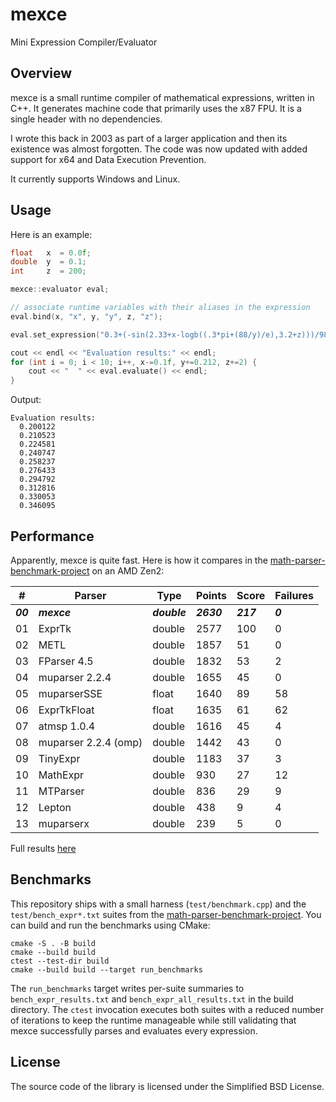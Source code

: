 # mexce 

Mini Expression Compiler/Evaluator

## Overview

mexce is a small runtime compiler of mathematical expressions, written in C++. It generates machine code that primarily uses the x87 FPU.
It is a single header with no dependencies.

I wrote this back in 2003 as part of a larger application and then its existence was almost forgotten. The code was now updated with added support for x64 and Data Execution Prevention.

It currently supports Windows and Linux.

## Usage

Here is an example:

```cpp
float   x  = 0.0f;
double  y  = 0.1;
int     z  = 200;

mexce::evaluator eval;

// associate runtime variables with their aliases in the expression
eval.bind(x, "x", y, "y", z, "z");

eval.set_expression("0.3+(-sin(2.33+x-logb((.3*pi+(88/y)/e),3.2+z)))/988.472e-02");

cout << endl << "Evaluation results:" << endl;
for (int i = 0; i < 10; i++, x-=0.1f, y+=0.212, z+=2) {
    cout << "  " << eval.evaluate() << endl;
}
```

Output:
```
Evaluation results:
  0.200122
  0.210523
  0.224581
  0.240747
  0.258237
  0.276433
  0.294792
  0.312816
  0.330053
  0.346095
```

## Performance

Apparently, mexce is quite fast.
Here is how it compares in the [math-parser-benchmark-project](https://github.com/ArashPartow/math-parser-benchmark-project) on an AMD Zen2:


| #       |Parser               |  Type      |     Points | Score   |Failures
  --------|---------------------|------------|------------|---------|--------
  ***00***|***mexce***          |***double***|  ***2630***|***217***|***0***
  01      | ExprTk              |   double   |        2577|    100  |   0
  02      | METL                |   double   |        1857|     51  |   0
  03      | FParser 4.5         |   double   |        1832|     53  |   2
  04      | muparser 2.2.4      |   double   |        1655|     45  |   0
  05      | muparserSSE         |   float    |        1640|     89  |  58
  06      | ExprTkFloat         |   float    |        1635|     61  |  62
  07      | atmsp 1.0.4         |   double   |        1616|     45  |   4
  08      | muparser 2.2.4 (omp)|   double   |        1442|     43  |   0
  09      | TinyExpr            |   double   |        1183|     37  |   3
  10      | MathExpr            |   double   |         930|     27  |  12
  11      | MTParser            |   double   |         836|     29  |   9
  12      | Lepton              |   double   |         438|      9  |   4
  13      | muparserx           |   double   |         239|      5  |   0

Full results [here](https://github.com/imakris/mexce/blob/master/test/bench_expr_all_results.txt)

## Benchmarks

This repository ships with a small harness (`test/benchmark.cpp`) and the
`test/bench_expr*.txt` suites from the
[math-parser-benchmark-project](https://github.com/ArashPartow/math-parser-benchmark-project).
You can build and run the benchmarks using CMake:

```
cmake -S . -B build
cmake --build build
ctest --test-dir build
cmake --build build --target run_benchmarks
```

The `run_benchmarks` target writes per-suite summaries to
`bench_expr_results.txt` and `bench_expr_all_results.txt` in the build
directory. The `ctest` invocation executes both suites with a reduced number
of iterations to keep the runtime manageable while still validating that mexce
successfully parses and evaluates every expression.

## License

The source code of the library is licensed under the Simplified BSD License.
